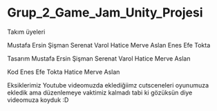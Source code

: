 # Grup_2_Game_Jam_Unity_Projesi

Takım üyeleri

Mustafa Ersin Şişman 
Serenat Varol
Hatice Merve Aslan
Enes Efe Tokta

Tasarım
Mustafa Ersin Şişman
Serenat Varol
Hatice Merve Aslan

Kod
Enes Efe Tokta
Hatice Merve Aslan

Eksiklerimiz
Youtube videomuzda eklediğiimz cutsceneleri oyunumuza ekledik ama düzenlemeye vaktimiz kalmadı tabi ki gözüksün diye videomuza koyduk :D
